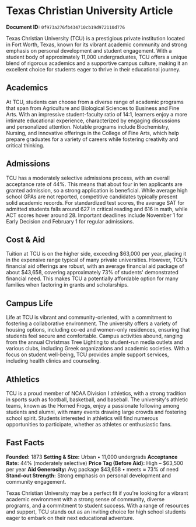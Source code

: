 # Texas Christian University Article

**Document ID:** `0f973a276fb434710cb19d972110d776`

Texas Christian University (TCU) is a prestigious private institution located in Fort Worth, Texas, known for its vibrant academic community and strong emphasis on personal development and student engagement. With a student body of approximately 11,000 undergraduates, TCU offers a unique blend of rigorous academics and a supportive campus culture, making it an excellent choice for students eager to thrive in their educational journey.

## Academics
At TCU, students can choose from a diverse range of academic programs that span from Agriculture and Biological Sciences to Business and Fine Arts. With an impressive student-faculty ratio of 14:1, learners enjoy a more intimate educational experience, characterized by engaging discussions and personalized attention. Notable programs include Biochemistry, Nursing, and innovative offerings in the College of Fine Arts, which help prepare graduates for a variety of careers while fostering creativity and critical thinking.

## Admissions
TCU has a moderately selective admissions process, with an overall acceptance rate of 44%. This means that about four in ten applicants are granted admission, so a strong application is beneficial. While average high school GPAs are not reported, competitive candidates typically present solid academic records. For standardized test scores, the average SAT for admitted students falls around 627 in critical reading and 616 in math, while ACT scores hover around 28. Important deadlines include November 1 for Early Decision and February 1 for regular admissions.

## Cost & Aid
Tuition at TCU is on the higher side, exceeding $63,000 per year, placing it in the expensive range typical of many private universities. However, TCU’s financial aid offerings are robust, with an average financial aid package of about $43,658, covering approximately 73% of students' demonstrated financial need. This makes TCU a potentially affordable option for many families when factoring in grants and scholarships.

## Campus Life
Life at TCU is vibrant and community-oriented, with a commitment to fostering a collaborative environment. The university offers a variety of housing options, including co-ed and women-only residences, ensuring that students feel secure and comfortable. Campus activities abound, ranging from the annual Christmas Tree Lighting to student-run media outlets and various clubs, including Greek organizations and academic societies. With a focus on student well-being, TCU provides ample support services, including health clinics and counseling.

## Athletics
TCU is a proud member of NCAA Division I athletics, with a strong tradition in sports such as football, basketball, and baseball. The university's athletic teams, known as the Horned Frogs, enjoy a passionate following among students and alumni, with many events drawing large crowds and fostering school spirit. Students interested in athletics will find numerous opportunities to participate, whether as athletes or enthusiastic fans.

## Fast Facts
**Founded:** 1873
**Setting & Size:** Urban • 11,000 undergrads
**Acceptance Rate:** 44% (moderately selective)
**Price Tag (Before Aid):** High – $63,500 per year
**Aid Generosity:** Avg package $43,658 • meets ≈ 73% of need
**Stand-out Strength:** Strong emphasis on personal development and community engagement.

Texas Christian University may be a perfect fit if you're looking for a vibrant academic environment with a strong sense of community, diverse programs, and a commitment to student success. With a range of resources and support, TCU stands out as an inviting choice for high school students eager to embark on their next educational adventure.
